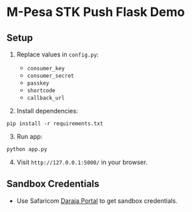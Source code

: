 # M-Pesa STK Push Flask Demo

## Setup

1. Replace values in `config.py`:
   - `consumer_key`
   - `consumer_secret`
   - `passkey`
   - `shortcode`
   - `callback_url`

2. Install dependencies:

```
pip install -r requirements.txt
```

3. Run app:

```
python app.py
```

4. Visit `http://127.0.0.1:5000/` in your browser.

## Sandbox Credentials

- Use Safaricom [Daraja Portal](https://developer.safaricom.co.ke/daraja/apis/post/safaricom-safaricom/v1/oauth/generate) to get sandbox credentials.